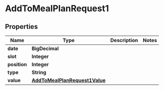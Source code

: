

# AddToMealPlanRequest1



## Properties

| Name | Type | Description | Notes |
|------------ | ------------- | ------------- | -------------|
|**date** | **BigDecimal** |  |  |
|**slot** | **Integer** |  |  |
|**position** | **Integer** |  |  |
|**type** | **String** |  |  |
|**value** | [**AddToMealPlanRequest1Value**](AddToMealPlanRequest1Value.md) |  |  |



